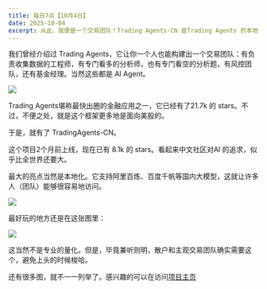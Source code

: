 ```yaml
---
title: 每日7点【10月4日】
date: 2025-10-04
excerpt: 从此，我便是一个交易团队！Trading Agents-CN 是Trading Agents 的本地化版本。
---
```


我们曾经介绍过 Trading Agents，它让你一个人也能构建出一个交易团队：有负责收集数据的工程师，有专门看多的分析师，也有专门看空的分析题，有风控团队，还有基金经理。当然这些都是 AI Agent。

![](https://fastly.jsdelivr.net/gh/TauricResearch/TradingAgents@main/assets/schema.png)


Trading Agents堪称最快出圈的金融应用之一，它已经有了21.7k 的 stars。不过，不便之处，就是这个框架更多地是面向美股的。

于是，就有了 TradingAgents-CN。

这个项目2个月前上线，现在已有 8.1k 的 stars。看起来中文社区对AI 的追求，似乎比全世界还要大。

最大的亮点当然是本地化。它支持阿里百炼、百度千帆等国内大模型，这就让许多人（团队）能够很容易地访问。

![](https://fastly.jsdelivr.net/gh/hsliuping/TradingAgents-CN@main/images/README/1755003162925.png)

最好玩的地方还是在这张图里：

![](https://fastly.jsdelivr.net/gh/hsliuping/TradingAgents-CN@main/images/README/1755003004403.png)

这当然不是专业的量化。但是，毕竟兼听则明，散户和主观交易团队确实需要这个，避免上头的时候梭哈。

还有很多图，就不一一列举了。感兴趣的可以在访问[项目主页](https://github.com/hsliuping/TradingAgents-CN)
